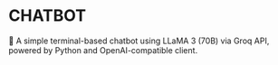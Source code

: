 # CHATBOT
💬 A simple terminal-based chatbot using LLaMA 3 (70B) via Groq API, powered by Python and OpenAI-compatible client.
